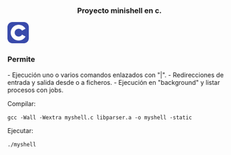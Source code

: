 
<h3 align="center">Proyecto minishell en c.</h3>
<img src="./icon/C.svg" width="48"> 

<h3>Permite</h3>
  - Ejecución uno o varios comandos enlazados con "|".
  - Redirecciones de entrada y salida desde o a ficheros.
  - Ejecución en "background" y listar procesos con jobs.

Compilar:
```
gcc -Wall -Wextra myshell.c libparser.a -o myshell -static
```

Ejecutar:

```
./myshell
```
